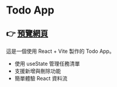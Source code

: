 # Todo App

👉 [預覽網頁](https://todo-app-chi-lyart-76.vercel.app/)
---

這是一個使用 React + Vite 製作的 Todo App。
- 使用 useState 管理任務清單
- 支援新增與刪除功能
- 簡單體驗 React 資料流

